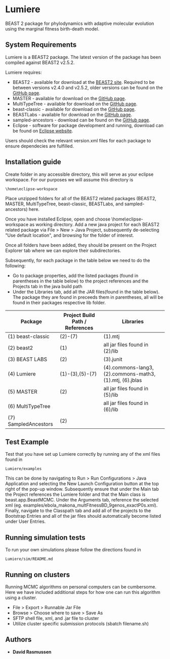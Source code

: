 # Lumiere

BEAST 2 package for phylodynamics with adaptive molecular evolution using the marginal fitness birth-death model.

## System Requirements

Lumiere is a BEAST2 package. The latest version of the package has been compiled against BEAST2 v2.5.2.

Lumiere requires:
* BEAST2 - available for download at the [BEAST2 site](https://www.beast2.org/). Required to be between versions v2.4.0 and v2.5.2, older versions can be found on the [GitHub page](https://github.com/CompEvol/beast2/releases).
* MASTER - available for download on the [GitHub page](https://github.com/tgvaughan/MASTER).
* MultiTypeTree - available for download on the [GitHub page](https://github.com/tgvaughan/MultiTypeTree).
* beast-classic - available for download on the [GitHub page](https://github.com/BEAST2-Dev/beast-classic).
* BEASTLabs - available for download on the [GitHub page](https://github.com/BEAST2-Dev/BEASTLabs).
* sampled-ancestors - download can be found on the [GitHub page](https://github.com/CompEvol/sampled-ancestors).
* Eclipse - software for package development and running, download can be found on [Eclipse website](https://www.eclipse.org/downloads/).


Users should check the relevant version.xml files for each package to ensure dependecies are fulfilled.

## Installation guide

Create folder in any accessible directory, this will serve as your eclipse workspace. For our purposes we will assume this directory is 
```
\home\eclipse-workspace
```
Place unzipped folders for all of the BEAST2 related packages (BEAST2, MASTER, MultiTypeTree, beast-classic, BEASTLabs, and sampled-ancestors) here. 

Once you have installed Eclipse, open and choose \home\eclipse-workspace as working directory. Add a new java project for each BEAST2 related package via File > New > Java Project, subsequently de-selecting "Use default location", and browsing for the folder of interest.

Once all folders have been added, they should be present on the Project Explorer tab where we can explore their subdirectories. 

Subsequently, for each package in the table below we need to do the following:
* Go to package properties, add the listed packages (found in parentheses in the table below) to the project references and the Projects tab in the java build path
* Under the Libraries tab, add all the JAR files(found in the table below). The package they are found in preceeds them in parentheses, all will be found in their packages respective lib folder.

| Package              | Project Build Path / References| Libraries
| -------------        | -------------                  | -------------
| (1) beast-classic    | (2)-(7)                        | (1).mtj
| (2) beast2           | (1)                            | all jar files found in (2)/lib
| (3) BEAST LABS       | (2)                            | (3).junit
| (4) Lumiere          | (1)-(3),(5)-(7)                | (4).commons-lang3, (2).commons-math3, (1).mtj, (6).jblas
| (5) MASTER           | (2)                            | all jar files found in (5)/lib
| (6) MultiTypeTree    |                                | all jar files found in (6)/lib
| (7) SampledAncestors | (2)                            |

## Test Example

Test that you have set up Lumiere correctly by running any of the xml files found in 
```
Lumiere/examples
```

This can be done by navigating to Run > Run Configurations > Java Application and selecting the New Launch Configuration button at the top right of the pop-up window. Subsequently ensure that under the Main tab the Project references the Lumiere folder and that the Main class is beast.app.BeastMCMC. Under the Arguments tab, reference the selected xml (eg. examples/ebola_makona_multFitnessBD_9genos_exactP0s.xml). Finally, navigate to the Classpath tab and add all of the projects to the Bootstrap Entries and all of the jar files should automatically become listed under User Entries.

## Running simulation tests

To run your own simulations please follow the directions found in 
```
Lumiere/sim/README.md
```


## Running on clusters

Running MCMC algorithms on personal computers can be cumbersome. Here we have included additional steps for how one can run this algorithm using a cluster.

* File > Export > Runnable Jar File
* Browse > Choose where to save > Save As 
* SFTP shell file, xml, and .jar file to cluster
* Utilize cluster specific submission protocols (sbatch filename.sh)


## Authors

* **David Rasmussen** 


